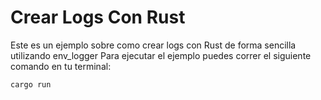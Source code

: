 # Crear Logs Con Rust

Este es un ejemplo sobre como crear logs con Rust de forma sencilla utilizando env_logger
Para ejecutar el ejemplo puedes correr el siguiente comando en tu terminal:

`cargo run`
